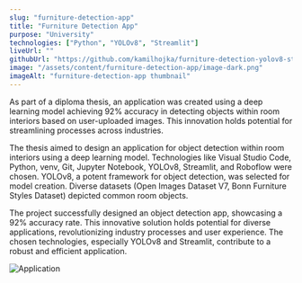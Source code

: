 ```yaml
---
slug: "furniture-detection-app"
title: "Furniture Detection App"
purpose: "University"
technologies: ["Python", "YOLOv8", "Streamlit"]
liveUrl: ""
githubUrl: "https://github.com/kamilhojka/furniture-detection-yolov8-streamlit"
image: "/assets/content/furniture-detection-app/image-dark.png"
imageAlt: "furniture-detection-app thumbnail"
---
```


As part of a diploma thesis, an application was created using a deep learning model achieving 92% accuracy in detecting objects within room interiors based on user-uploaded images. This innovation holds potential for streamlining processes across industries.

The thesis aimed to design an application for object detection within room interiors using a deep learning model. Technologies like Visual Studio Code, Python, venv, Git, Jupyter Notebook, YOLOv8, Streamlit, and Roboflow were chosen. YOLOv8, a potent framework for object detection, was selected for model creation. Diverse datasets (Open Images Dataset V7, Bonn Furniture Styles Dataset) depicted common room objects.

The project successfully designed an object detection app, showcasing a 92% accuracy rate. This innovative solution holds potential for diverse applications, revolutionizing industry processes and user experience. The chosen technologies, especially YOLOv8 and Streamlit, contribute to a robust and efficient application.

![Application](/assets/content/furniture-detection-app/image.png)
